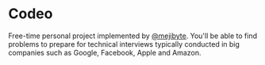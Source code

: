 # Codeo

Free-time personal project implemented by [@mejibyte](https://github.com/mejibyte). You'll be able to find problems to prepare for technical interviews typically conducted in big companies such as Google, Facebook, Apple and Amazon.
